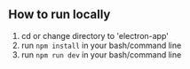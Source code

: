 ## How to run locally
1. cd or change directory to 'electron-app'
3. run ```npm install``` in your bash/command line
4. run ```npm run dev``` in your bash/command line